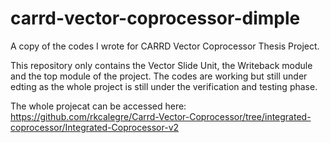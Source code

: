 # carrd-vector-coprocessor-dimple
A copy of the codes I wrote for CARRD Vector Coprocessor Thesis Project. 

This repository only contains the Vector Slide Unit, the Writeback module and the top module of the project. The codes are working but still under edting as the whole project is still under the verification and testing phase.

The whole projecat can be accessed here: https://github.com/rkcalegre/Carrd-Vector-Coprocessor/tree/integrated-coprocessor/Integrated-Coprocessor-v2
